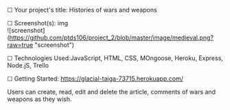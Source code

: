 
☐ Your project's title: Histories of wars and weapons

☐ Screenshot(s): img <br/>
![screenshot] (https://github.com/ptds106/project_2/blob/master/image/medieval.png?raw=true "screenshot")

☐ Technologies Used:JavaScript, HTML, CSS, MOngoose, Heroku, Express, Node.jS, Trello

☐ Getting Started: https://glacial-taiga-73715.herokuapp.com/

Users can create, read, edit and delete the article, comments of wars and weapons as they wish.
